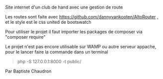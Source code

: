 Site internet d'un club de hand avec une gestion de route

Les routes sont faite avec https://github.com/dannyvankooten/AltoRouter , et le style est le css united de bootswatch

Pour utiliser le projet il faut importer les packages de composer via "composer require"

Le projet n'est pas encore utilisable sur WAMP ou autre serveur appache, pour le lancer faire la commande dans un terminal

>php -S 127.0.0.1:8000 -t public/

Par Baptiste Chaudron
